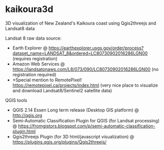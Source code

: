 # kaikoura3d
3D visualization of New Zealand's Kaikoura coast using Qgis2threejs and Landsat8 data

Landsat 8 raw data source:
- Earth Explorer @ https://earthexplorer.usgs.gov/order/process?dataset_name=LANDSAT_8&ordered=LC80730902016286LGN00 (requires registration)
- Amazon Web Services @ https://landsatonaws.com/L8/073/090/LC80730902016286LGN00 (no registration required)
- *Special mention to RemotePixel! https://remotepixel.ca/projects/index.html (very nice place to visualize and download Landsat8/Sentinel2 satellite data)

QGIS tools
- QGIS 2.14 Essen Long term release (Desktop GIS platform) @ http://qgis.org
- Semi-Automatic Classification Plugin for QGIS (for Landsat processing) @ https://fromgistors.blogspot.com/p/semi-automatic-classification-plugin.html
- Qgis2threejs Plugin (for 3D html/javascript visualization) @ https://plugins.qgis.org/plugins/Qgis2threejs/
